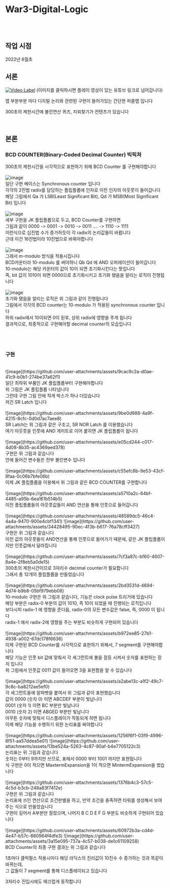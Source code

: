 # War3-Digital-Logic

<br>
<br>

## 작업 시점

2022년 6월초
<br>

## 서론

[![Video Label](http://img.youtube.com/vi/7ndkv8Re_Cw/0.jpg)](https://youtu.be/7ndkv8Re_Cw)
(이미지를 클릭하시면 플레이 영상이 있는 유튜브 링크로 넘어갑니다)

맵 부분부분 마다 디지털 논리와 관련된 구현이 들어가있는 간단한 퍼즐맵 입니다

300초의 제한시간에 불린연산 퀴즈, 지뢰찾기가 컨텐츠가 있습니다

<br>

## 본론

### BCD COUNTER(Binary-Coded Decimal Counter) 빅픽쳐

300초의 제한시간을 시각적으로 표현하기 위해 BCD Counter 를 구현해야합니다 <br>
<br>
![image](https://github.com/user-attachments/assets/8c3060ff-e162-4bce-b05d-d0da26423c41)
<br>
일단 구현 베이스는 Synchronous counter 입니다 <br>
각각의 2진법 radix를 담당하는 플립플롭에 인자로 이전 인자의 아웃풋이 들어갑니다 <br>
해당 그림에서 Qa 가 LSB(Least Significant Bit), Qd 가 MSB(Most Significant Bit) 입니다 <br>
<br>
![image](https://github.com/user-attachments/assets/194f6f55-05f0-439e-941d-90a0ae734bd0)
<br>
세부 구현을 JK 플립플롭으로 두고, BCD Counter를 구현하면 <br>
그림과 같이 0000 -> 0001 -> 0010 -> 0011 .... -> 1110 -> 1111 <br>
이런식으로 십진법 수가 증가하듯이 각 radix의 논리값들이 바뀝니다 <br>
근데 이건 16진법이라 10진법으로 바꿔야합니다 <br>
<br>
![image](https://github.com/user-attachments/assets/d8bf1fb8-36d8-4536-84d2-8dc2bd23a74b)
<br>
그래서 m-modulo 방식을 적용시킵니다 <br>
BCD카운터라 10-modulo 를 써야하니 Qb Qd 에 AND 오퍼레이션이 들어갑니다 <br>
10-modulo는 해당 카운터의 값이 10이 되면 초기화시킨다는 뜻입니다 <br>
즉, bit 값이 1010이 되면 0000으로 초기화시키고 초기화 됐음을 알리는 로직이 진행됩니다 <br>
<br>
![image](https://github.com/user-attachments/assets/20fedaa1-c4e2-49e5-bd54-4190b71ae23d)
<br>
초기화 됐음을 알리는 로직은 위 그림과 같이 진행됩니다 <br>
그림에서 각각의 BCD counter는 10-modulo 가 적용된 synchronous counter 입니다 <br>
하위 radix에서 10이되면 0이 된후, 상위 radix에 영향을 주게 됩니다 <br>
결과적으로, 최종적으로 구현해야할 decimal counter의 모습입니다 <br>
<br>
<br>
<br>
### 구현
<br>
![image](https://github.com/user-attachments/assets/9cac9c2a-d0ae-41c9-b0b1-274be37a62f1)
<br>
일단 최하위 부품인 JK 플립플롭부터 구현해야합니다 <br>
위 그림은 JK 플립플롭 나타냅니다 <br>
그런데 구현 그림 안에 작게 박스가 하나 더있습니다 <br>
저건 SR Latch 입니다 <br>
<br>
![image](https://github.com/user-attachments/assets/9be0d988-4a9f-4215-8cfc-0d0d7ac7aee8)
<br>
SR Latch는 위 그림과 같은 구조고, SR NOR Latch 를 이용했습니다 <br>
여기 아웃풋을 인풋에 AND 게이트로 이어 붙히면 JK 플립플롭이 됩니다 <br>
<br>
![image](https://github.com/user-attachments/assets/e05cd244-c017-4d08-8b35-ac4369aed378)
<br>
구현은 위 그림과 같습니다 <br>
안에 들어간 변수들은 전부 불린변수 입니다 <br>
<br>
![image](https://github.com/user-attachments/assets/c55efc8b-9e53-43cf-9faa-0c06b7bfe06b)
<br>
이제 JK 플립플롭을 이용해서 위 그림과 같은 BCD COUNTER를 구현합니다 <br>
<br>
![image](https://github.com/user-attachments/assets/a5710a2c-64bf-4485-a95b-6ea161b514b5)
<br>
이전 플립플롭들의 아웃풋값들이 AND 연산을 통해 인풋으로 들어갑니다 <br>
<br>
![image](https://github.com/user-attachments/assets/48589dc5-46c4-4a4a-9470-900e4cbf1341)
![image](https://github.com/user-attachments/assets/34428495-90ec-4f3b-b617-76a78cff3427)
<br>
구현은 위 그림과 같습니다 <br>
이전 값의 아웃풋들이 AND연산을 통해 인풋으로 들어가기 때문에, 같은 JK 플립플롭이지만 인풋값에서 달라집니다 <br>
<br>
![image](https://github.com/user-attachments/assets/7cf3a87c-bf60-4607-8a4e-2f8eb5a0de15)
<br>
300초의 제한시간이므로 3자리수 decimal counter가 필요합니다 <br>
그래서 총 12개의 플립플롭을 만들었습니다 <br>
<br>
![image](https://github.com/user-attachments/assets/2bd3531d-4694-4d74-b9b8-05bf979ebb08)
<br>
10-modulo 구현은 위 그림과 같습니다, 기능은 clock pulse 트리거에 있습니다 <br>
해당 부분은 radix-0 부분의 값이 1010, 즉 10이 되었을 때 진행되는 로직입니다 <br>
보다시피 radix-1 에 영향을 준다음, radix-0의 모든 변수값은 false, 즉, 0000 이 됩니다 <br>
radix-1 에서 radix-2에 영향을 주는 부분도 비슷하게 구현되어 있습니다 <br>
<br>
![image](https://github.com/user-attachments/assets/b972ee85-27b1-4938-a002-67dc178f6636)
<br>
이제 구현된 BCD Counter를 시각적으로 표현하기 위해서, 7 segment를 구현해야합니다 <br>
해당 기능은 인풋 bit 값에 맞춰서 각 세그먼트에 불을 점등 시켜서 숫자를 표현하는 장치 입니다 <br>
위 그림에서 인풋값 0011 값이 들어오면 3을 표현함을 알 수 있습니다 <br>
<br>
![image](https://github.com/user-attachments/assets/a2abe13c-a1f2-49c7-9c8c-ba8212ae5ef0)
<br>
각 세그먼트들에 알파벳을 붙여서 위 그림과 같이 표현했습니다 <br>
값이 0000 (숫자 0) 이면 ABCDEF 부분이 빛납니다 <br>
0001 (숫자 1) 이면 BC 부분만 빛납니다 <br>
0010 (숫자 2) 이면 ABGED 부분만 빛납니다 <br>
아무튼 숫자에 맞춰서 디스플레이가 작동되게 하면 됩니다 <br>
이제 해당 기능을 수행하기 위한 논리표를 짜야합니다 <br>
<br>
![image](https://github.com/user-attachments/assets/1256f6f1-03f9-4996-8f51-aa57ddea5e01)
![image](https://github.com/user-attachments/assets/13be524a-5263-4c87-80af-b4e7705122c3)
<br>
논리표는 위 그림과 같습니다 <br>
숫자는 0부터 9까지만 쓰므로, 표에서 0000 부터 1001 까지만 표현됩니다 <br>
식 구현은 0이 적으면 MaxtermExpansion을 1이 적으면 MintermExpansion을 썼습니다 <br>
<br>
![image](https://github.com/user-attachments/assets/1376b4c3-57c5-4c5d-b3cb-248a83f7412e)
<br>
구현은 위 그림과 같습니다 <br>
논리표에 쓰인 연산으로 조건판별을 하고, 만약 조건을 충족하면 타워를 생성해서 보여주는 식으로 만들었습니다 <br>
구현이 길어서 A부분만 잘랐으며, 나머지 B C D E F G 부분도 비슷하게 구현되어 있습니다 <br>
<br>
![image](https://github.com/user-attachments/assets/60972b3a-cd4d-4e47-b57c-880964f4dfe3)
![image](https://github.com/user-attachments/assets/3a15e095-737a-4c57-b038-de1c61109258)
<br>
BCD Counter의 최종 구현 결과는 위 그림과 같습니다 <br>

1초마다 클럭펄스 작용시마다 해당 라딕스의 진리값이 10진수 수 증가하는 것과 똑같이 바뀌는데, <br>
그 값들이 7 segment를 통해 디스플레이되고 있습니다 <br>

3자리수 진입시에도 매끄럽게 동작합니다 <br>
<br>

